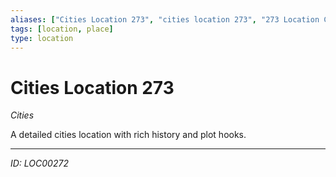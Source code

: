 ```yaml
---
aliases: ["Cities Location 273", "cities location 273", "273 Location Cities"]
tags: [location, place]
type: location
---
```


# Cities Location 273

*Cities*

A detailed cities location with rich history and plot hooks.

---
*ID: LOC00272*